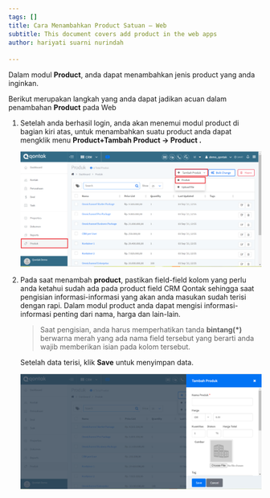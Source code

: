 ```yaml
---
tags: []
title: Cara Menambahkan Product Satuan – Web
subtitle: This document covers add product in the web apps
author: hariyati suarni nurindah

---
```

Dalam modul **Product**, anda dapat menambahkan jenis product yang anda inginkan.

Berikut merupakan langkah yang anda dapat jadikan acuan dalam penambahan **Product** pada Web

1. Setelah anda berhasil login, anda akan menemui modul product di bagian kiri atas, untuk menambahkan suatu product anda dapat mengklik menu **Product+Tambah Product -> Product .**

   ![](/uploads/add-product1.PNG)
2. Pada saat menambah **product**, pastikan field-field kolom yang perlu anda ketahui sudah ada pada product field CRM Qontak sehingga saat pengisian informasi-informasi yang akan anda masukan sudah terisi dengan rapi. Dalam modul product anda dapat mengisi informasi-informasi penting dari nama, harga dan lain-lain.

   > Saat pengisian, anda harus memperhatikan tanda **bintang(*)** berwarna merah  yang ada nama field tersebut yang berarti anda wajib memberikan isian pada kolom tersebut.

   Setelah data terisi, klik **Save** untuk menyimpan data.

   ![](/uploads/add-product2.PNG)